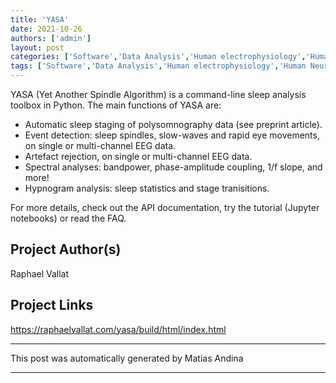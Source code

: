 ```yaml
---
title: 'YASA'
date: 2021-10-26
authors: ['admin']
layout: post
categories: ['Software','Data Analysis','Human electrophysiology','Human Neuroscience']
tags: ['Software','Data Analysis','Human electrophysiology','Human Neuroscience']
---
```

YASA (Yet Another Spindle Algorithm) is a command-line sleep analysis toolbox in Python. The main functions of YASA are:

* Automatic sleep staging of polysomnography data (see preprint article).
* Event detection: sleep spindles, slow-waves and rapid eye movements, on single or multi-channel EEG data.
* Artefact rejection, on single or multi-channel EEG data.
* Spectral analyses: bandpower, phase-amplitude coupling, 1/f slope, and more!
* Hypnogram analysis: sleep statistics and stage tranisitions.

For more details, check out the API documentation, try the tutorial (Jupyter notebooks) or read the FAQ.
## Project Author(s)
Raphael Vallat
## Project Links
https://raphaelvallat.com/yasa/build/html/index.html
***
This post was automatically generated by
Matias Andina
***
